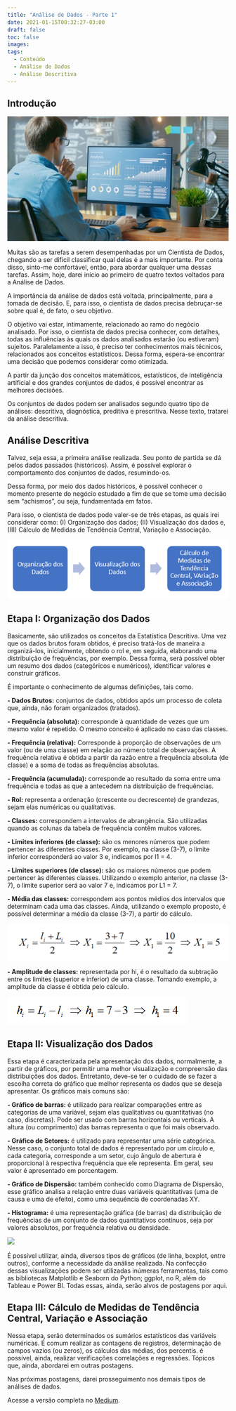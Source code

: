 ```yaml
---
title: "Análise de Dados - Parte 1"
date: 2021-01-15T00:32:27-03:00
draft: false
toc: false
images:
tags:
  - Conteúdo
  - Análise de Dados
  - Análise Descritiva
---
```

## Introdução

![](https://github.com/wsoaresjr/wsoaresblog/blob/master/themes/hello-friend-ng/images/cientista_dados.jpg)

Muitas são as tarefas a serem desempenhadas por um Cientista de Dados, chegando a ser difícil classificar qual delas é a mais importante. Por conta disso, sinto-me confortável, então, para abordar qualquer uma dessas tarefas. Assim, hoje, darei início ao primeiro de quatro textos voltados para a Análise de Dados. 

A importância da análise de dados está voltada, principalmente, para a tomada de decisão. E, para isso, o cientista de dados precisa debruçar-se sobre qual é, de fato, o seu objetivo.

O objetivo vai estar, intimamente, relacionado ao ramo do negócio analisado. Por isso, o cientista de dados precisa conhecer, com detalhes, todas as influências às quais os dados analisados estarão (ou estiveram) sujeitos. Paralelamente a isso, é preciso ter conhecimentos mais técnicos, relacionados aos conceitos estatísticos. Dessa forma, espera-se encontrar uma decisão que podemos considerar como otimizada.

A partir da junção dos conceitos matemáticos, estatísticos, de inteligência artificial e dos grandes conjuntos de dados, é possível encontrar as melhores decisões.

Os conjuntos de dados podem ser analisados segundo quatro tipo de análises: descritiva, diagnóstica, preditiva e prescritiva. Nesse texto, tratarei da análise descritiva.



## Análise Descritiva
Talvez, seja essa, a primeira análise realizada. Seu ponto de partida se dá pelos dados passados (históricos). Assim, é possível explorar o comportamento dos conjuntos de dados, resumindo-os.

Dessa forma, por meio dos dados históricos, é possível conhecer o momento presente do negócio estudado a fim de que se tome uma decisão sem “achismos”, ou seja, fundamentada em fatos.

Para isso, o cientista de dados pode valer-se de três etapas, as quais irei considerar como: (I) Organização dos dados; (II) Visualização dos dados e, (III) Cálculo de Medidas de Tendência Central, Variação e Associação.

![](https://github.com/wsoaresjr/wsoaresblog/blob/master/content/posts/etapas.png)


## Etapa I: Organização dos Dados
Basicamente, são utilizados os conceitos da Estatística Descritiva. Uma vez que os dados brutos foram obtidos, é preciso tratá-los de maneira a organizá-los, inicialmente, obtendo o rol e, em seguida, elaborando uma distribuição de frequências, por exemplo. Dessa forma, será possível obter um resumo dos dados (categóricos e numéricos), identificar valores e construir gráficos.

É importante o conhecimento de algumas definições, tais como.

**- Dados Brutos:** conjuntos de dados, obtidos após um processo de coleta que, ainda, não foram organizados (tratados).

**- Frequência (absoluta):** corresponde à quantidade de vezes que um mesmo valor é repetido. O mesmo conceito é aplicado no caso das classes.

**- Frequência (relativa):** Corresponde à proporção de observações de um valor (ou de uma classe) em relação ao número total de observações. A frequência relativa é obtida a partir da razão entre a frequência absoluta (de classe) e a soma de todas as frequências absolutas.

**- Frequência (acumulada):** corresponde ao resultado da soma entre uma frequência e todas as que a antecedem na distribuição de frequências.

**- Rol:** representa a ordenação (crescente ou decrescente) de grandezas, sejam elas numéricas ou qualitativas.

**- Classes:** correspondem a intervalos de abrangência. São utilizadas quando as colunas da tabela de frequência contêm muitos valores.

**- Limites inferiores (de classe):** são os menores números que podem pertencer às diferentes classes. Por exemplo, na classe (3-7), o limite inferior corresponderá ao valor 3 e, indicamos por l1 = 4.

**- Limites superiores (de classe):** são os maiores números que podem pertencer às diferentes classes. Utilizando o exemplo anterior, na classe (3-7), o limite superior será ao valor 7 e, indicamos por L1 = 7.

**- Média das classes:** correspondem aos pontos médios dos intervalos que determinam cada uma das classes. Ainda, utilizando o exemplo proposto, é possível determinar a média da classe (3-7), a partir do cálculo.

![](https://github.com/wsoaresjr/wsoaresblog/blob/master/content/posts/equacao1.png)

**- Amplitude de classes:** representada por hi, é o resultado da subtração entre os limites (superior e inferior) de uma classe. Tomando exemplo, a amplitude da classe é obtida pelo cálculo.

![](https://github.com/wsoaresjr/wsoaresblog/blob/master/content/posts/equacao2.png)


## Etapa II: Visualização dos Dados
Essa etapa é caracterizada pela apresentação dos dados, normalmente, a partir de gráficos, por permitir uma melhor visualização e compreensão das distribuições dos dados. Entretanto, deve-se ter o cuidado de se fazer a escolha correta do gráfico que melhor representa os dados que se deseja apresentar. Os gráficos mais comuns são:

**- Gráfico de barras:** é utilizado para realizar comparações entre as categorias de uma variável, sejam elas qualitativas ou quantitativas (no caso, discretas). Pode ser usado com barras horizontais ou verticais. A altura (ou comprimento) das barras representa o que foi mais observado.

**- Gráfico de Setores:** é utilizado para representar uma série categórica. Nesse caso, o conjunto total de dados é representado por um círculo e, cada categoria, corresponde a um setor, cujo ângulo de abertura é proporcional à respectiva frequência que ele representa. Em geral, seu valor é apresentado em porcentagem.

**- Gráfico de Dispersão:** também conhecido como Diagrama de Dispersão, esse gráfico analisa a relação entre duas variáveis quantitativas (uma de causa e uma de efeito), como uma sequência de coordenadas XY.

**- Histograma:** é uma representação gráfica (de barras) da distribuição de frequências de um conjunto de dados quantitativos contínuos, seja por valores absolutos, por frequência relativa ou densidade.

![](https://github.com/wsoaresjr/wsoaresblog/blob/master/content/posts/gr%c3%a1ficos.png)

É possível utilizar, ainda, diversos tipos de gráficos (de linha, boxplot, entre outros), conforme a necessidade da análise realizada. Na confecção dessas visualizações podem ser utilizadas inúmeras ferramentas, tais como as bibliotecas Matplotlib e Seaborn do Python; ggplot, no R, além do Tableau e Power BI. Todas essas, ainda, serão alvos de postagens por aqui.


## Etapa III: Cálculo de Medidas de Tendência Central, Variação e Associação
Nessa etapa, serão determinados os sumários estatísticos das variáveis numéricas. É comum realizar as contagens de registros, determinação de campos vazios (ou zeros), os cálculos das médias, dos percentis. é possível, ainda, realizar verificações correlações e regressões. Tópicos que, ainda, abordarei em outras postagens.

Nas próximas postagens, darei prosseguimento nos demais tipos de análises de dados.


Acesse a versão completa no <a href="https://wsoaresjr.medium.com/an%C3%A1lise-de-dados-parte-1-f83a548bec62" target="_blank">Medium</a>.












